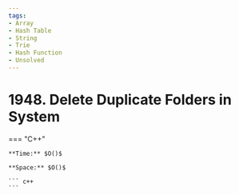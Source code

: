 ```yaml
---
tags:
- Array
- Hash Table
- String
- Trie
- Hash Function
- Unsolved
---
```



# 1948. Delete Duplicate Folders in System

=== "C++"

    **Time:** $O()$

    **Space:** $O()$

    ``` c++
    ```